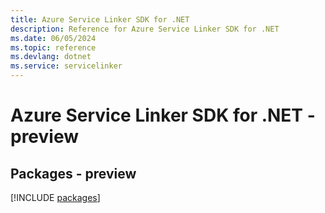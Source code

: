 ```yaml
---
title: Azure Service Linker SDK for .NET
description: Reference for Azure Service Linker SDK for .NET
ms.date: 06/05/2024
ms.topic: reference
ms.devlang: dotnet
ms.service: servicelinker
---
```

# Azure Service Linker SDK for .NET - preview
## Packages - preview
[!INCLUDE [packages](service-linker-index.md)]